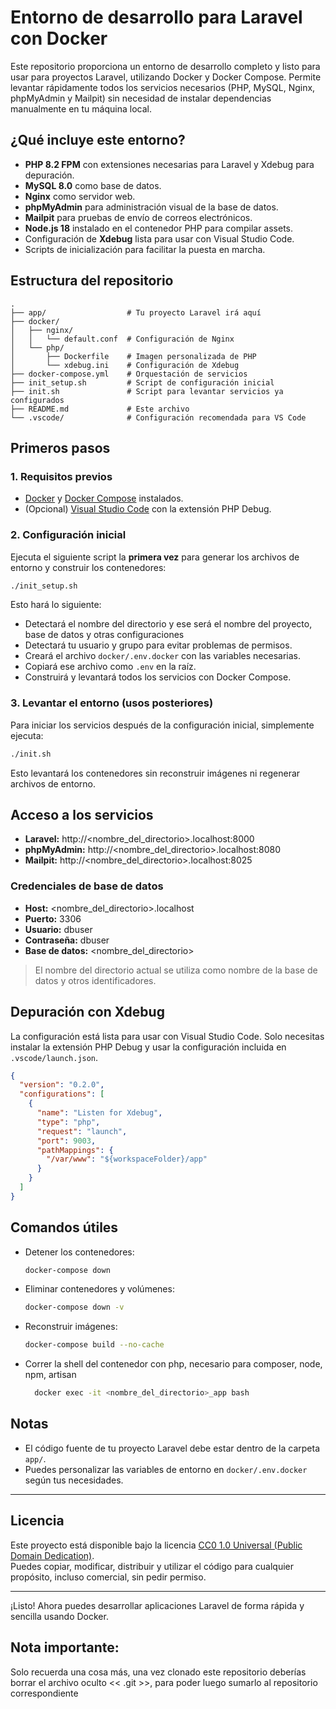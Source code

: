 # Entorno de desarrollo para Laravel con Docker

Este repositorio proporciona un entorno de desarrollo completo y listo para usar para proyectos Laravel, utilizando Docker y Docker Compose. Permite levantar rápidamente todos los servicios necesarios (PHP, MySQL, Nginx, phpMyAdmin y Mailpit) sin necesidad de instalar dependencias manualmente en tu máquina local.

## ¿Qué incluye este entorno?

- **PHP 8.2 FPM** con extensiones necesarias para Laravel y Xdebug para depuración.
- **MySQL 8.0** como base de datos.
- **Nginx** como servidor web.
- **phpMyAdmin** para administración visual de la base de datos.
- **Mailpit** para pruebas de envío de correos electrónicos.
- **Node.js 18** instalado en el contenedor PHP para compilar assets.
- Configuración de **Xdebug** lista para usar con Visual Studio Code.
- Scripts de inicialización para facilitar la puesta en marcha.

## Estructura del repositorio

```
.
├── app/                  # Tu proyecto Laravel irá aquí
├── docker/
│   ├── nginx/
│   │   └── default.conf  # Configuración de Nginx
│   └── php/
│       ├── Dockerfile    # Imagen personalizada de PHP
│       └── xdebug.ini    # Configuración de Xdebug
├── docker-compose.yml    # Orquestación de servicios
├── init_setup.sh         # Script de configuración inicial
├── init.sh               # Script para levantar servicios ya configurados
├── README.md             # Este archivo
└── .vscode/              # Configuración recomendada para VS Code
```

## Primeros pasos

### 1. Requisitos previos

- [Docker](https://www.docker.com/get-started) y [Docker Compose](https://docs.docker.com/compose/) instalados.
- (Opcional) [Visual Studio Code](https://code.visualstudio.com/) con la extensión PHP Debug.

### 2. Configuración inicial

Ejecuta el siguiente script la **primera vez** para generar los archivos de entorno y construir los contenedores:

```sh
./init_setup.sh
```

Esto hará lo siguiente:

- Detectará el nombre del directorio y ese será el nombre del proyecto, base de datos y otras configuraciones
- Detectará tu usuario y grupo para evitar problemas de permisos.
- Creará el archivo `docker/.env.docker` con las variables necesarias.
- Copiará ese archivo como `.env` en la raíz.
- Construirá y levantará todos los servicios con Docker Compose.

### 3. Levantar el entorno (usos posteriores)

Para iniciar los servicios después de la configuración inicial, simplemente ejecuta:

```sh
./init.sh
```

Esto levantará los contenedores sin reconstruir imágenes ni regenerar archivos de entorno.

## Acceso a los servicios

- **Laravel:** http://<nombre_del_directorio>.localhost:8000
- **phpMyAdmin:** http://<nombre_del_directorio>.localhost:8080
- **Mailpit:** http://<nombre_del_directorio>.localhost:8025

### Credenciales de base de datos

- **Host:** <nombre_del_directorio>.localhost
- **Puerto:** 3306
- **Usuario:** dbuser
- **Contraseña:** dbuser
- **Base de datos:** <nombre_del_directorio>

> El nombre del directorio actual se utiliza como nombre de la base de datos y otros identificadores.

## Depuración con Xdebug

La configuración está lista para usar con Visual Studio Code. Solo necesitas instalar la extensión PHP Debug y usar la configuración incluida en `.vscode/launch.json`.

```json
{
  "version": "0.2.0",
  "configurations": [
    {
      "name": "Listen for Xdebug",
      "type": "php",
      "request": "launch",
      "port": 9003,
      "pathMappings": {
        "/var/www": "${workspaceFolder}/app"
      }
    }
  ]
}

```


## Comandos útiles

- Detener los contenedores:
  ```sh
  docker-compose down
  ```
- Eliminar contenedores y volúmenes:
  ```sh
  docker-compose down -v
  ```
- Reconstruir imágenes:
  ```sh
  docker-compose build --no-cache
  ```
- Correr la shell del contenedor con php, necesario para composer, node, npm, artisan
  ```sh
    docker exec -it <nombre_del_directorio>_app bash 
    ```

## Notas

- El código fuente de tu proyecto Laravel debe estar dentro de la carpeta `app/`.
- Puedes personalizar las variables de entorno en `docker/.env.docker` según tus necesidades.

---

## Licencia

Este proyecto está disponible bajo la licencia [CC0 1.0 Universal (Public Domain Dedication)](https://creativecommons.org/publicdomain/zero/1.0/deed.es).  
Puedes copiar, modificar, distribuir y utilizar el código para cualquier propósito, incluso comercial, sin pedir permiso.

---
¡Listo! Ahora puedes desarrollar aplicaciones Laravel de forma rápida y sencilla usando Docker.

## Nota importante:

Solo recuerda una cosa más, una vez clonado este repositorio deberías borrar el archivo oculto << .git >>, para poder luego sumarlo al repositorio correspondiente